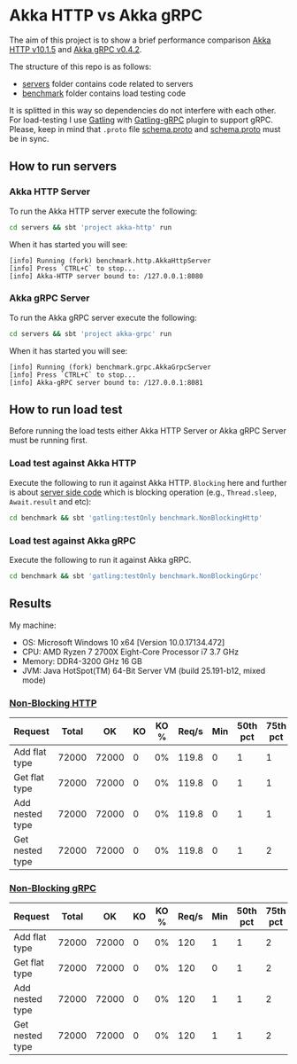 
# Akka HTTP vs Akka gRPC
The aim of this project is to show a brief performance comparison [Akka HTTP v10.1.5](https://doc.akka.io/docs/akka-http/current/) and [Akka gRPC v0.4.2](https://developer.lightbend.com/docs/akka-grpc/current/). 

The structure of this repo is as follows:
 - [servers](servers) folder contains code related to servers
 - [benchmark](benchmark) folder contains load testing code

It is splitted in this way so dependencies do not interfere with each other. For load-testing I use [Gatling](https://gatling.io/) with [Gatling-gRPC](https://github.com/phiSgr/gatling-grpc) plugin to support gRPC. Please, keep in mind that `.proto` file [schema.proto](servers/common/src/main/protobuf/schema.proto) and [schema.proto](benchmark/src/main/protobuf/schema.proto) must be in sync.

## How to run servers
### Akka HTTP Server
To run the Akka HTTP server execute the following:
```sh
cd servers && sbt 'project akka-http' run
```
When it has started you will see:
```
[info] Running (fork) benchmark.http.AkkaHttpServer
[info] Press `CTRL+C` to stop...
[info] Akka-HTTP server bound to: /127.0.0.1:8080
```

### Akka gRPC Server
To run the Akka gRPC server execute the following:
```sh
cd servers && sbt 'project akka-grpc' run
```
When it has started you will see:
```
[info] Running (fork) benchmark.grpc.AkkaGrpcServer
[info] Press `CTRL+C` to stop...
[info] Akka-gRPC server bound to: /127.0.0.1:8081
```

## How to run load test
Before running the load tests either Akka HTTP Server or Akka gRPC Server must be running first. 
### Load test against Akka HTTP
Execute the following to run  it against Akka HTTP. `Blocking` here and further is about [server side code](https://github.com/REASY/akka-http-vs-akka-grpc/blob/master/servers/common/src/main/scala/benchmark/common/services/ServiceExampleImpl.scala#L55) which is blocking operation (e.g., `Thread.sleep`, `Await.result` and etc):
```sh
cd benchmark && sbt 'gatling:testOnly benchmark.NonBlockingHttp'
```

### Load test against Akka gRPC
Execute the following to run  it against Akka gRPC.
```sh
cd benchmark && sbt 'gatling:testOnly benchmark.NonBlockingGrpc'
```

## Results
My machine:
-   OS: Microsoft Windows  10 x64 [Version 10.0.17134.472]
-   CPU: AMD Ryzen 7 2700X Eight-Core Processor i7 3.7 GHz
-   Memory: DDR4-3200 GHz 16 GB
-   JVM: Java HotSpot(TM) 64-Bit Server VM (build 25.191-b12, mixed mode)

### [Non-Blocking HTTP](http://htmlpreview.github.io/?https://github.com/REASY/akka-http-vs-akka-grpc/blob/master/benchmark/results/gatling/http/index.html)
|Request          | Total | OK    | KO | KO % | Req/s | Min | 50th pct | 75th pct | 95th pct | 99th pct | Max | Mean | Std dev |
|-----------------|-------|-------|----|------|-------|-----|----------|----------|----------|----------|-----|------|---------|
| Add flat type	  | 72000 | 72000 | 0  | 0%	  | 119.8 | 0   |  1       | 1        | 2        | 3        | 12  | 1    | 1       |
| Get flat type	  | 72000 | 72000 | 0  | 0%	  | 119.8 | 0   |  1       | 1        | 2        | 3        | 11  | 1    | 1       |
| Add nested type | 72000 | 72000 | 0  | 0%	  | 119.8 | 0   |  1       | 1        | 2        | 3        | 12  | 1    | 1       |
| Get nested type | 72000 | 72000 | 0  | 0%	  | 119.8 | 0   |  1       | 2        | 2        | 3        | 8   | 1    | 1       |


### [Non-Blocking gRPC](http://htmlpreview.github.io/?https://github.com/REASY/akka-http-vs-akka-grpc/blob/master/benchmark/results/gatling/grpc/index.html)
|Request          | Total | OK    | KO | KO % | Req/s | Min | 50th pct | 75th pct | 95th pct | 99th pct | Max  | Mean | Std dev |
|-----------------|-------|-------|----|------|-------|-----|----------|----------|----------|----------|------|------|---------|
| Add flat type	  | 72000 | 72000 | 0  | 0%	  | 120	  | 1   |  1	   | 2        | 3        | 7        | 941  | 2    | 18      |
| Get flat type	  | 72000 | 72000 | 0  | 0%	  | 120	  | 0   |  1	   | 2        | 3        | 7        | 974  | 2    | 22      |
| Add nested type | 72000 | 72000 | 0  | 0%	  | 120	  | 1   |  1	   | 2        | 3        | 7        | 934  | 2    | 22      |
| Get nested type | 72000 | 72000 | 0  | 0%	  | 120	  | 1   |  1	   | 2        | 3        | 7        | 917  | 2    | 22      |
